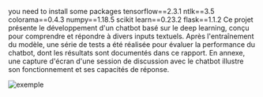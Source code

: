 you need to install some packages
tensorflow==2.3.1
ntlk==3.5
colorama==0.4.3
numpy==1.18.5
scikit learn==0.23.2
flask==1.1.2
Ce projet présente le développement d'un chatbot basé sur le deep learning, conçu pour comprendre et répondre à divers inputs textuels. Après l'entraînement du modèle, une série de tests a été réalisée pour évaluer la performance du chatbot, dont les résultats sont documentés dans ce rapport. En annexe, une capture d'écran d'une session de discussion avec le chatbot illustre son fonctionnement et ses capacités de réponse.

![exemple](https://github.com/user-attachments/assets/9d47a7c1-af7f-4249-9d69-9f5ed2276e85)
